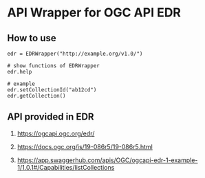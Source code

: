 # API Wrapper for OGC API EDR
## How to use

```
edr = EDRWrapper("http://example.org/v1.0/")

# show functions of EDRWrapper
edr.help

# example
edr.setCollectionId("ab12cd")
edr.getCollection()
```

## API provided in EDR


1. https://ogcapi.ogc.org/edr/

1. https://docs.ogc.org/is/19-086r5/19-086r5.html

1. https://app.swaggerhub.com/apis/OGC/ogcapi-edr-1-example-1/1.0.1#/Capabilities/listCollections

